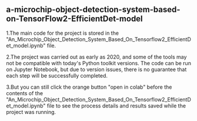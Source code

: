 ## a-microchip-object-detection-system-based-on-TensorFlow2-EfficientDet-model

1.The main code for the project is stored in the "An_Microchip_Object_Detection_System_Based_On_Tensorflow2_EfficientDet_model.ipynb" file.

2.The project was carried out as early as 2020, and some of the tools may not be compatible with today's Python toolkit versions. The code can be run on Jupyter Notebook, but due to version issues, there is no guarantee that each step will be successfully completed.

3.But you can still click the orange button "open in colab" before the contents of the "An_Microchip_Object_Detection_System_Based_On_Tensorflow2_EfficientDet_model.ipynb" file to see the process details and results saved while the project was running.
